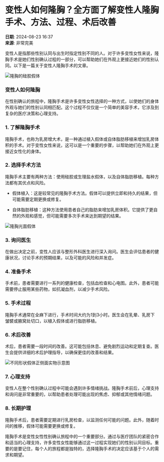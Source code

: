 # 变性人如何隆胸？全方面了解变性人隆胸手术、方法、过程、术后改善

**日期**: 2024-08-23 16:37  
**来源**: 非常完美  

变性人是指那些性别认同与出生时指定性别不同的人。对于许多变性女性来说，隆胸手术是她们性别确认过程的一部分，可以帮助她们在外观上更接近她们的性别认同。以下是一篇关于变性人隆胸手术的文章。

![隆胸的硅胶假体](https://verybeaut.oss-cn-shanghai.aliyuncs.com/uploads/image/2024/0823/20240823759658.jpg)

### 变性人如何隆胸

在性别确认的旅程中，隆胸手术是许多变性女性选择的一种方式，以使她们的身体外观与她们的性别认同相匹配。这个过程不仅仅是一个简单的美容手术，它涉及到复杂的医疗决策和心理支持。

### 1. 了解隆胸手术

隆胸手术，也称为乳房增大术，是一种通过植入假体或自体脂肪移植来增加乳房体积的手术。对于变性女性来说，这可以是一个重要的步骤，以帮助她们在外观上更接近女性化的身体。

### 2. 选择手术方法

隆胸手术主要有两种方法：使用硅胶或生理盐水假体，以及自体脂肪移植。每种方法都有其优点和风险。

- 假体植入：这是较常见的隆胸手术方法。假体可以提供立即和持久的结果，但可能需要定期更换或修复。
  
- 自体脂肪移植：这种方法使用患者自己的脂肪来增加乳房体积。它提供了更自然的外观和感觉，但可能需要多次手术来达到期望的结果。

![隆胸光面假体](https://verybeaut.oss-cn-shanghai.aliyuncs.com/uploads/image/2024/0823/20240823469153.jpg)

### 3. 询问医生

在做出决定之前，变性人应该与整形外科医生进行深入询问。医生会评估患者的健康状况，讨论手术的预期结果，以及可能的风险和并发症。

### 4. 准备手术

手术前，患者需要进行一系列的健康检查，包括血检查和心电图。此外，患者可能需要停止服用某些药物，如抗凝血剂，以减少手术风险。

### 5. 手术过程

隆胸手术通常在全麻下进行，手术时间大约为1到3小时。医生会在乳晕、乳房下皱襞或腋窝处切口，以植入假体或进行脂肪移植。

### 6. 术后改善

术后，患者需要一段时间的改善。这可能包括休息、避免剧烈运动和定期复查。医生会提供详细的术后护理指导，以确保更佳的改善和结果。

![不同形状假体正侧面实物示意图](https://verybeaut.oss-cn-shanghai.aliyuncs.com/uploads/image/2024/0823/20240823459474.png)

### 7. 心理支持

变性人在整个性别确认过程中可能会遇到许多情绪挑战。隆胸手术前后，心理支持和询问是非常重要的，以帮助患者处理可能出现的焦虑、抑郁或其他情绪问题。

### 8. 长期护理

隆胸手术后，患者需要定期进行乳房检查，以监测任何可能的问题。此外，随着时间的推移，假体可能需要更换或修复。

隆胸手术是变性女性性别确认旅程中的一个重要部分。通过与医疗团队的紧密合作和适当的心理支持，许多变性女性能够通过这一过程实现她们的性别认同目标。重要的是要记住，每个人的旅程都是独特的，选择隆胸手术的决定应该基于个人的需求和期望。